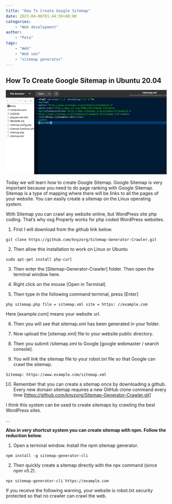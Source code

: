 ```yaml
---
title: "How To Create Google Sitemap"
date: 2023-04-06T01:44:59+08:00
categories:
    - "Web development"
author:
    - "Peta"
tags:
    - "Web"
    - "Web seo"
    - "sitemap generator"
---
```


## How To Create Google Sitemap in Ubuntu 20.04

![google sitemap](feature.png)

Today we will learn how to create Google Sitemap. Google Sitemap is very important because you need to do page ranking with Google Sitemap. Sitemap is a type of mapping where there will be links to all the pages of your website. You can easily create a sitemap on the Linux operating system.

With Sitemap you can crawl any website online, but WordPress site php coding. That’s why osg Properly works for php coded WordPress websites.

1. First I will download from the github link below.

`git clone https://github.com/knyzorg/Sitemap-Generator-Crawler.git`

2. Then allow this installation to work on Linux or Ubuntu

`sudo apt-get install php-curl`

3. Then enter the [Sitemap-Generator-Crawler] folder. Then open the terminal window here.

4. Right click on the mouse [Open in Terminal]

5. Then type in the following command terminal, press [Enter]

`php sitemap.php file = sitemap.xml site = https: //example.com`

Here [example.com] means your website url.

6. Then you will see that sitemap.xml has been generated in your folder.

7. Now upload the [sitemap.xml] file to your website public directory.

8. Then you submit /sitemap.xml to Google [google webmaster / search console].

9. You will link the sitemap file to your robot.txt file so that Google can crawl the sitemap.

`Sitemap: https://www.example.com/sitemap.xml`

10. Remember that you can create a sitemap once by downloading a github. Every new domain sitemap requires a new GitHub clone command every time [https://github.com/knyzorg/Sitemap-Generator-Crawler.git]

I think this system can be used to create sitemaps by crawling the best WordPress sites.

…

__Also in very shortcut system you can create sitemap with npm. Follow the reduction below.__

1. Open a terminal window. Install the npm sitemap generator.

`npm install -g sitemap-generator-cli`

2. Then quickly create a sitemap directly with the npx command (since npm v5.2).

`npx sitemap-generator-cli https://example.com`

If you receive the following warning, your website is robot.txt security protected so that no crawler can crawl the web.